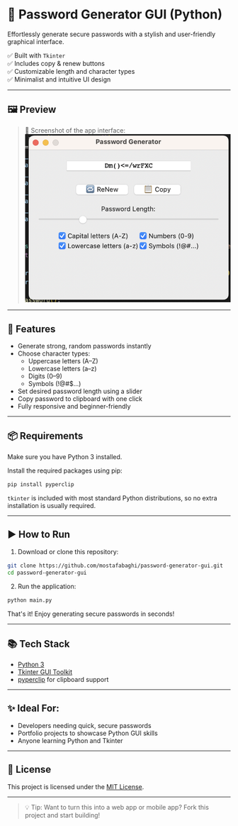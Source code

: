 # 🔐 Password Generator GUI (Python)

Effortlessly generate secure passwords with a stylish and user-friendly graphical interface.

✅ Built with `Tkinter`  
✅ Includes copy & renew buttons  
✅ Customizable length and character types  
✅ Minimalist and intuitive UI design

---

## 🖼 Preview

> 📸 Screenshot of the app interface:
![Password Generator GUI](./screenshot.png)

---

## 🚀 Features

- Generate strong, random passwords instantly
- Choose character types:
  - Uppercase letters (A–Z)
  - Lowercase letters (a–z)
  - Digits (0–9)
  - Symbols (!@#$...)
- Set desired password length using a slider
- Copy password to clipboard with one click
- Fully responsive and beginner-friendly

---

## 📦 Requirements

Make sure you have Python 3 installed.

Install the required packages using pip:

```bash
pip install pyperclip
```

`tkinter` is included with most standard Python distributions, so no extra installation is usually required.

---

## ▶️ How to Run

1. Download or clone this repository:
```bash
git clone https://github.com/mostafabaghi/password-generator-gui.git
cd password-generator-gui
```

2. Run the application:
```bash
python main.py
```

That's it! Enjoy generating secure passwords in seconds!

---

## 📚 Tech Stack

- [Python 3](https://www.python.org/)
- [Tkinter GUI Toolkit](https://docs.python.org/3/library/tkinter.html)
- [pyperclip](https://pypi.org/project/pyperclip/) for clipboard support

---

## ✨ Ideal For:

- Developers needing quick, secure passwords
- Portfolio projects to showcase Python GUI skills
- Anyone learning Python and Tkinter

---

## 🔖 License

This project is licensed under the [MIT License](LICENSE).

---

> 💡 Tip: Want to turn this into a web app or mobile app? Fork this project and start building!